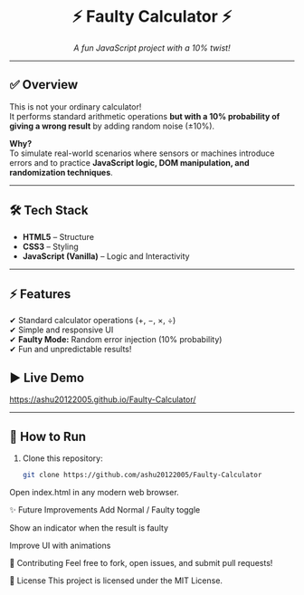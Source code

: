 <h1 align="center">⚡ <b>Faulty Calculator</b> ⚡</h1>
<p align="center"><i>A fun JavaScript project with a 10% twist!</i></p>

---

## ✅ Overview  
This is not your ordinary calculator!  
It performs standard arithmetic operations **but with a 10% probability of giving a wrong result** by adding random noise (±10%).  

**Why?**  
To simulate real-world scenarios where sensors or machines introduce errors and to practice **JavaScript logic, DOM manipulation, and randomization techniques**.

---

## 🛠 Tech Stack  
- **HTML5** – Structure  
- **CSS3** – Styling  
- **JavaScript (Vanilla)** – Logic and Interactivity  

---

## ⚡ Features  
✔ Standard calculator operations (+, −, ×, ÷)  
✔ Simple and responsive UI  
✔ **Faulty Mode:** Random error injection (10% probability)  
✔ Fun and unpredictable results!  


## ▶️ Live Demo  
 https://ashu20122005.github.io/Faulty-Calculator/

---

## 📂 How to Run  
1. Clone this repository:
   ```bash
   git clone https://github.com/ashu20122005/Faulty-Calculator
Open index.html in any modern web browser.

✨ Future Improvements
Add Normal / Faulty toggle

Show an indicator when the result is faulty

Improve UI with animations

🤝 Contributing
Feel free to fork, open issues, and submit pull requests!

📜 License
This project is licensed under the MIT License.

